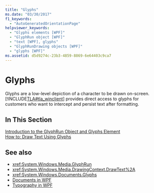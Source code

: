 ```yaml
---
title: "Glyphs"
ms.date: "03/30/2017"
f1_keywords: 
  - "AutoGeneratedOrientationPage"
helpviewer_keywords: 
  - "Glyphs elements [WPF]"
  - "GlyphRun object [WPF]"
  - "text [WPF], glyphs"
  - "GlyphRunDrawing objects [WPF]"
  - "glyphs [WPF]"
ms.assetid: d5d9274c-23b3-4859-8869-6e64403c9ca7
---
```

# Glyphs
Glyphs are a low-level depiction of a character to be drawn on-screen. [!INCLUDE[TLA#tla_winclient](../../../includes/tlasharptla-winclient-md.md)] provides direct access to glyphs for customers who want to intercept and persist text after formatting.  
  
## In This Section  
 [Introduction to the GlyphRun Object and Glyphs Element](introduction-to-the-glyphrun-object-and-glyphs-element.md)  
  [How to: Draw Text Using Glyphs](draw-text-using-glyphs.md)  
  
## See also

- <xref:System.Windows.Media.GlyphRun>
- <xref:System.Windows.Media.DrawingContext.DrawText%2A>
- <xref:System.Windows.Documents.Glyphs>
- [Documents in WPF](documents-in-wpf.md)
- [Typography in WPF](typography-in-wpf.md)
